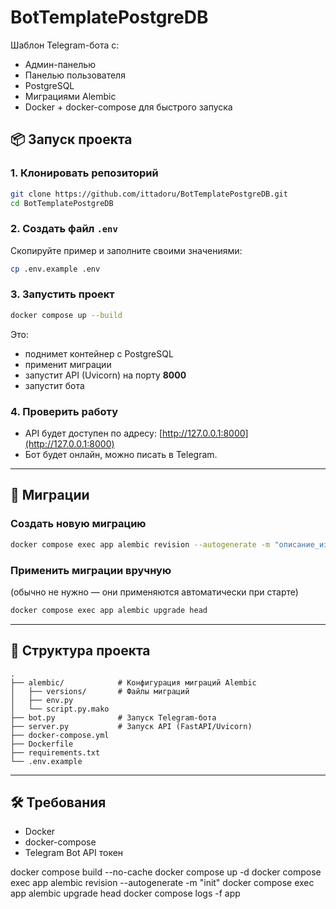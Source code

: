 # BotTemplatePostgreDB

Шаблон Telegram-бота с:

* Админ-панелью
* Панелью пользователя
* PostgreSQL
* Миграциями Alembic
* Docker + docker-compose для быстрого запуска

## 📦 Запуск проекта

### 1. Клонировать репозиторий

```bash
git clone https://github.com/ittadoru/BotTemplatePostgreDB.git
cd BotTemplatePostgreDB
```

### 2. Создать файл `.env`

Скопируйте пример и заполните своими значениями:

```bash
cp .env.example .env
```

### 3. Запустить проект

```bash
docker compose up --build
```

Это:

* поднимет контейнер с PostgreSQL
* применит миграции
* запустит API (Uvicorn) на порту **8000**
* запустит бота

### 4. Проверить работу

* API будет доступен по адресу:
  [http://127.0.0.1:8000](http://127.0.0.1:8000)
* Бот будет онлайн, можно писать в Telegram.

---

## 🔄 Миграции

### Создать новую миграцию

```bash
docker compose exec app alembic revision --autogenerate -m "описание_изменений"
```

### Применить миграции вручную

(обычно не нужно — они применяются автоматически при старте)

```bash
docker compose exec app alembic upgrade head
```

---

## 📂 Структура проекта

```
.
├── alembic/            # Конфигурация миграций Alembic
│   ├── versions/       # Файлы миграций
│   ├── env.py
│   └── script.py.mako
├── bot.py              # Запуск Telegram-бота
├── server.py           # Запуск API (FastAPI/Uvicorn)
├── docker-compose.yml
├── Dockerfile
├── requirements.txt
└── .env.example
```

---

## 🛠 Требования

* Docker
* docker-compose
* Telegram Bot API токен


docker compose build --no-cache
docker compose up -d
docker compose exec app alembic revision --autogenerate -m "init"
docker compose exec app alembic upgrade head
docker compose logs -f app